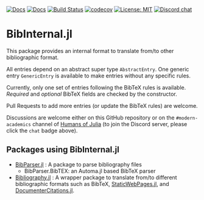 [![Docs](https://img.shields.io/badge/docs-dev-blue.svg)](https://Humans-of-Julia.github.io/BibInternal.jl/dev)
[![Docs](https://img.shields.io/badge/docs-stable-blue.svg)](https://Humans-of-Julia.github.io/BibInternal.jl/stable)
[![Build Status](https://github.com/Humans-of-Julia/BibInternal.jl/workflows/CI/badge.svg)](https://github.com/Humans-of-Julia/BibInternal.jl/actions)
[![codecov](https://codecov.io/gh/Humans-of-Julia/BibInternal.jl/branch/master/graph/badge.svg?token=zkneHUR45j)](https://codecov.io/gh/Humans-of-Julia/BibInternal.jl)
[![License: MIT](https://img.shields.io/badge/License-MIT-yellow.svg)](https://opensource.org/licenses/MIT)
[![Discord chat](https://img.shields.io/discord/762167454973296644.svg?logo=discord&colorB=7289DA&style=flat-square)](https://discord.gg/7KC28q98nP)

# BibInternal.jl

This package provides an internal format to translate from/to other bibliographic format.

All entries depend on an abstract super type `AbstractEntry`.
One generic entry `GenericEntry` is available to make entries without any specific rules.

Currently, only one set of entries following the BibTeX rules is available. *Required* and *optional* BibTeX fields are checked by the constructor.

Pull Requests to add more entries (or update the BibTeX rules) are welcome.

Discussions are welcome either on this GitHub repository or on the `#modern-academics` channel of [Humans of Julia](https://humansofjulia.org/) (to join the Discord server, please click the `chat` badge above).

## Packages using BibInternal.jl
- [BibParser.jl](https://github.com/Humans-of-Julia/BibParser.jl) : A package to parse bibliography files
  - BibParser.BibTEX: an Automa.jl based BibTeX parser
- [Bibliography.jl](https://github.com/Humans-of-Julia/Bibliography.jl) : A wrapper package to translate from/to different bibliographic formats such as BibTeX, [StaticWebPages.jl](https://github.com/Humans-of-Julia/StaticWebPages.jl), and [DocumenterCitations.jl](https://github.com/ali-ramadhan/DocumenterCitations.jl).
